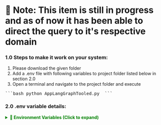 # 🔴 Note: This item is still in progress and as of now it has been able to direct the query to it's respective domain 
### 1.0 Steps to make it work on your system:
1. Please download the given folder
2. Add a .env file with following variables to project folder listed below in section 2.0 
3. Open a terminal and navigate to the project folder and execute 
<pre>```bash python AppLangGraphTooled.py  ```</pre>
### 2.0 .env variable details:
<details>
  <summary style="color: green; font-weight: bold;">🔐 Environment Variables (Click to expand)</summary>
  <pre>
  <span style="color: orange;">LANGSMITH_TRACING=true</span>
  <span style="color: red;">LANGSMITH_API_KEY=</span>
  <span style="color: red;">AZURE_OPENAI_API_KEY=</span>
  <span style="color: blue;">AZURE_OPENAI_ENDPOINT=https://msa-openai.openai.azure.com/</span>
  <span style="color: purple;">AZURE_OPENAI_DEPLOYMENT_NAME=gpt-4o</span>
  <span style="color: purple;">AZURE_OPENAI_API_VERSION=2023-12-01-preview</span>
  <span style="color: orange;">subapase_email=</span>
  <span style="color: orange;">subapase_password=</span>
  <span style="color: green;">SUPABASE_URL=</span>
  <span style="color: green;">SUPABASE_KEY=</span>
  </pre>
</details>
